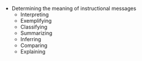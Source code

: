 - Determining the meaning of instructional messages
	- Interpreting
	- Exemplifying
	- Classifying
	- Summarizing
	- Inferring
	- Comparing
	- Explaining